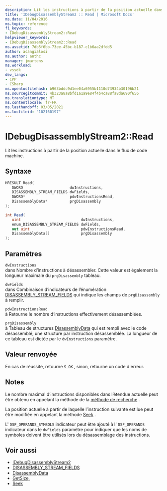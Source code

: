 ```yaml
---
description: Lit les instructions à partir de la position actuelle dans le flux de code machine.
title: 'IDebugDisassemblyStream2 :: Read | Microsoft Docs'
ms.date: 11/04/2016
ms.topic: reference
f1_keywords:
- IDebugDisassemblyStream2::Read
helpviewer_keywords:
- IDebugDisassemblyStream2::Read
ms.assetid: 7db5f6bb-73ee-45bc-b187-c1b6aa2dfdd5
author: acangialosi
ms.author: anthc
manager: jmartens
ms.workload:
- vssdk
dev_langs:
- CPP
- CSharp
ms.openlocfilehash: b963bddc9d1ee04a6955b1110d73934b30196b21
ms.sourcegitcommit: 4b323a8a8bfd1a1a9e84f4b4ca88fa8da690f656
ms.translationtype: MT
ms.contentlocale: fr-FR
ms.lasthandoff: 03/05/2021
ms.locfileid: "102160197"
---
```

# <a name="idebugdisassemblystream2read"></a>IDebugDisassemblyStream2::Read
Lit les instructions à partir de la position actuelle dans le flux de code machine.

## <a name="syntax"></a>Syntaxe

```cpp
HRESULT Read( 
   DWORD                     dwInstructions,
   DISASSEMBLY_STREAM_FIELDS dwFields,
   DWORD*                    pdwInstructionsRead,
   DisassemblyData*          prgDisassembly
);
```

```csharp
int Read( 
   uint                           dwInstructions,
   enum_DISASSEMBLY_STREAM_FIELDS dwFields,
   out uint                       pdwInstructionsRead,
   DisassemblyData[]              prgDisassembly
);
```

## <a name="parameters"></a>Paramètres
`dwInstructions`\
dans Nombre d’instructions à désassembler. Cette valeur est également la longueur maximale du `prgDisassembly` tableau.

`dwFields`\
dans Combinaison d’indicateurs de l’énumération [DISASSEMBLY_STREAM_FIELDS](../../../extensibility/debugger/reference/disassembly-stream-fields.md) qui indique les champs de `prgDisassembly` à remplir.

`pdwInstructionsRead`\
à Retourne le nombre d’instructions effectivement désassemblées.

`prgDisassembly`\
à Tableau de structures [DisassemblyData](../../../extensibility/debugger/reference/disassemblydata.md) qui est rempli avec le code désassemblé, une structure par instruction désassemblée. La longueur de ce tableau est dictée par le `dwInstructions` paramètre.

## <a name="return-value"></a>Valeur renvoyée
 En cas de réussite, retourne `S_OK` , sinon, retourne un code d'erreur.

## <a name="remarks"></a>Notes
 Le nombre maximal d’instructions disponibles dans l’étendue actuelle peut être obtenu en appelant la méthode de la [méthode de recherche](../../../extensibility/debugger/reference/idebugdisassemblystream2-getsize.md) .

 La position actuelle à partir de laquelle l’instruction suivante est lue peut être modifiée en appelant la méthode [Seek](../../../extensibility/debugger/reference/idebugdisassemblystream2-seek.md) .

 L' `DSF_OPERANDS_SYMBOLS` indicateur peut être ajouté à l' `DSF_OPERANDS` indicateur dans le `dwFields` paramètre pour indiquer que les noms de symboles doivent être utilisés lors du désassemblage des instructions.

## <a name="see-also"></a>Voir aussi
- [IDebugDisassemblyStream2](../../../extensibility/debugger/reference/idebugdisassemblystream2.md)
- [DISASSEMBLY_STREAM_FIELDS](../../../extensibility/debugger/reference/disassembly-stream-fields.md)
- [DisassemblyData](../../../extensibility/debugger/reference/disassemblydata.md)
- [GetSize,](../../../extensibility/debugger/reference/idebugdisassemblystream2-getsize.md)
- [Seek](../../../extensibility/debugger/reference/idebugdisassemblystream2-seek.md)
